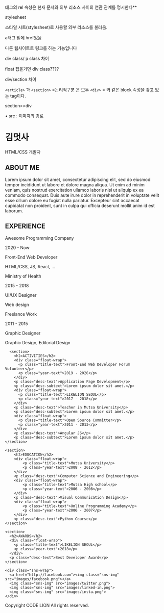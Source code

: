  <link> 태그의 rel 속성은 현재 문서와 외부 리소스 사이의 연관 관계를 명시한다**

<link rel=”stylesheet”>

stylesheet 

스타일 시트(stylesheet)로 사용할 외부 리소스를 불러옴.

a태그 밑에 href있음 

다른 웹사이트로 링크를 하는 기능입니다

div class/ p class 차이

float 잡을거면 div class????

div/section 차이

`<article>`
과 `<section>` =논리적구분
은 모두 `<div>` =
와 같은 block 속성을 갖고 있는 tag이다.

section>>div

• src : 이미지의 경로

<!DOCTYPE html>
<html>
<head>
  <meta charset="UTF-8">
  <title>김멋사의 이력서</title>
  <link rel="stylesheet" href="codelion.css">
</head>
<body>
  <div class="mainbox">
    <div class="title-box">
      <h1>김멋사</h1>
      <p class="name-text">HTML/CSS 개발자</p>
    </div>
    <section>
      <h2>ABOUT ME</h2>
      <p class="about-me-text">
      Lorem ipsum dolor sit amet, consectetur adipiscing elit, sed do eiusmod tempor incididunt ut labore et dolore magna aliqua. Ut enim ad minim veniam, quis nostrud exercitation ullamco laboris nisi ut aliquip ex ea commodo consequat. Duis aute irure dolor in reprehenderit in voluptate velit esse cillum dolore eu fugiat nulla pariatur. Excepteur sint occaecat cupidatat non proident, sunt in culpa qui officia deserunt mollit anim id est laborum.
      </p>
    </section>
    <section>
        <h2>EXPERIENCE</h2>
        <div class="float-wrap">
          <p class="title-text">Awesome Programming Company</p>
          <p class="year-text">2020 - Now</p>
        </div>
        <p class="desc-text">Front-End Web Developer</p>
        <p class="desc-subtext">HTML/CSS, JS, React, ...</p>
        <div class="float-wrap">
          <p class="title-text">Ministry of Health</p>
          <p class="year-text">2015 - 2018</p>
        </div>
        <p class="desc-text">UI/UX Designer</p>
        <p class="desc-subtext">Web design</p>
        <div class="float-wrap">
            <p class="title-text">Freelance Work</p>
            <p class="year-text">2011 - 2015</p>
        </div>
        <p class="desc-text">Graphic Designer</p>
        <p class="desc-subtext">Graphic Design, Editorial Design</p>
      </section>

      <section>
        <h2>ACTIVITIES</h2>
        <div class="float-wrap">
          <p class="title-text">Front-End Web Developer Forum Volunteer</p>
          <p class="year-text">2019 - 2020</p>
        </div>
        <p class="desc-text">Application Page Development</p>
        <p class="desc-subtext">Lorem ipsum dolor sit amet.</p>
        <div class="float-wrap">
          <p class="title-text">LIKELION SEOUL</p>
          <p class="year-text">2017 - 2018</p>
        </div>
        <p class="desc-text">Teacher in Mutsa University</p>
        <p class="desc-subtext">Lorem ipsum dolor sit amet.</p>
        <div class="float-wrap">
          <p class="title-text">Open Source Committer</p>
          <p class="year-text">2011 - 2013</p>
        </div>
        <p class="desc-text">Angular JS</p>
        <p class="desc-subtext">Lorem ipsum dolor sit amet.</p>
    </section>

    <section>
        <h2>EDUCATION</h2>
        <div class="float-wrap">
            <p class="title-text">Mutsa University</p>
            <p class="year-text">2008 - 2012</p>
        </div>
        <p class="desc-text">Computer Science and Engineering</p>
        <div class="float-wrap">
            <p class="title-text">Mutsa High school</p>
            <p class="year-text">2006 - 2008</p>
        </div>
        <p class="desc-text">Visual Communication Design</p>
        <div class="float-wrap">
            <p class="title-text">Online Programming Academy</p>
            <p class="year-text">2006 - 2007</p>
        </div>
        <p class="desc-text">Python Course</p>
    </section>

    <section>
      <h2>AWARDS</h2>
      <div class="float-wrap">
        <p class="title-text">LIKELION SEOUL</p>
        <p class="year-text">2018</p>
      </div>
      <p class="desc-text">Best Developer Award</p>
    </section>

    <div class="sns-wrap">
      <a href="http://facebook.com"><img class="sns-img" src="images/facebook.png"></a>
      <img class="sns-img" src="images/twitter.png">
      <img class="sns-img" src="images/linked-in.png">
      <img class="sns-img" src="images/insta.png">
    </div>
  </div>
  <footer>
      <p>Copyright CODE LION All rights reserved. </p>
  </footer>
</body>
</html>
